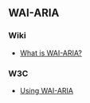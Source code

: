 ## WAI-ARIA

### Wiki

- [What is WAI-ARIA?](http://en.wikipedia.org/wiki/WAI-ARIA)

### W3C

- [Using WAI-ARIA](http://www.w3.org/TR/wai-aria/)
